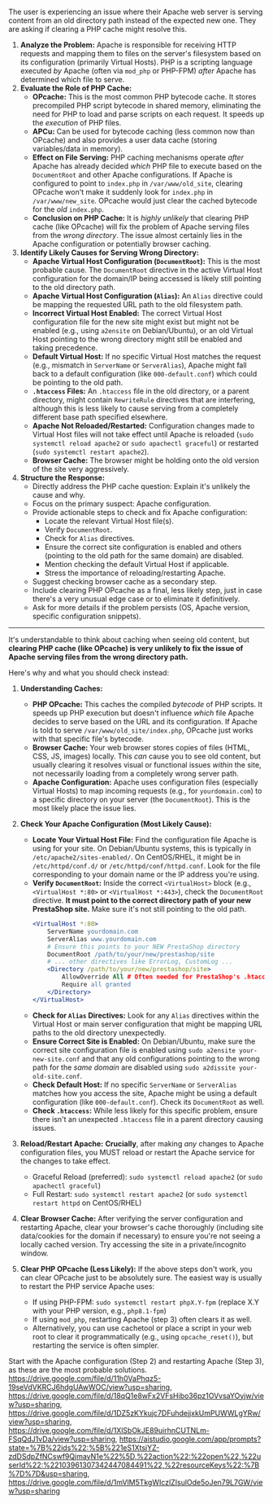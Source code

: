 The user is experiencing an issue where their Apache web server is serving content from an old directory path instead of the expected new one. They are asking if clearing a PHP cache might resolve this.

1.  **Analyze the Problem:** Apache is responsible for receiving HTTP requests and mapping them to files on the server's filesystem based on its configuration (primarily Virtual Hosts). PHP is a scripting language executed *by* Apache (often via `mod_php` or PHP-FPM) *after* Apache has determined which file to serve.
2.  **Evaluate the Role of PHP Cache:**
    *   **OPcache:** This is the most common PHP bytecode cache. It stores precompiled PHP script bytecode in shared memory, eliminating the need for PHP to load and parse scripts on each request. It speeds up the *execution* of PHP files.
    *   **APCu:** Can be used for bytecode caching (less common now than OPcache) and also provides a user data cache (storing variables/data in memory).
    *   **Effect on File Serving:** PHP caching mechanisms operate *after* Apache has already decided *which* PHP file to execute based on the `DocumentRoot` and other Apache configurations. If Apache is configured to point to `index.php` in `/var/www/old_site`, clearing OPcache won't make it suddenly look for `index.php` in `/var/www/new_site`. OPcache would just clear the cached bytecode for the *old* `index.php`.
    *   **Conclusion on PHP Cache:** It is *highly unlikely* that clearing PHP cache (like OPcache) will fix the problem of Apache serving files from the *wrong directory*. The issue almost certainly lies in the Apache configuration or potentially browser caching.
3.  **Identify Likely Causes for Serving Wrong Directory:**
    *   **Apache Virtual Host Configuration (`DocumentRoot`):** This is the most probable cause. The `DocumentRoot` directive in the active Virtual Host configuration for the domain/IP being accessed is likely still pointing to the old directory path.
    *   **Apache Virtual Host Configuration (`Alias`):** An `Alias` directive could be mapping the requested URL path to the old filesystem path.
    *   **Incorrect Virtual Host Enabled:** The correct Virtual Host configuration file for the new site might exist but might not be enabled (e.g., using `a2ensite` on Debian/Ubuntu), or an old Virtual Host pointing to the wrong directory might still be enabled and taking precedence.
    *   **Default Virtual Host:** If no specific Virtual Host matches the request (e.g., mismatch in `ServerName` or `ServerAlias`), Apache might fall back to a default configuration (like `000-default.conf`) which could be pointing to the old path.
    *   **`.htaccess` Files:** An `.htaccess` file in the old directory, or a parent directory, might contain `RewriteRule` directives that are interfering, although this is less likely to cause serving from a completely different base path specified elsewhere.
    *   **Apache Not Reloaded/Restarted:** Configuration changes made to Virtual Host files will not take effect until Apache is reloaded (`sudo systemctl reload apache2` or `sudo apachectl graceful`) or restarted (`sudo systemctl restart apache2`).
    *   **Browser Cache:** The browser might be holding onto the old version of the site very aggressively.
4.  **Structure the Response:**
    *   Directly address the PHP cache question: Explain it's unlikely the cause and why.
    *   Focus on the primary suspect: Apache configuration.
    *   Provide actionable steps to check and fix Apache configuration:
        *   Locate the relevant Virtual Host file(s).
        *   Verify `DocumentRoot`.
        *   Check for `Alias` directives.
        *   Ensure the correct site configuration is enabled and others (pointing to the old path for the same domain) are disabled.
        *   Mention checking the default Virtual Host if applicable.
        *   Stress the importance of reloading/restarting Apache.
    *   Suggest checking browser cache as a secondary step.
    *   Include clearing PHP OPcache as a final, less likely step, just in case there's a very unusual edge case or to eliminate it definitively.
    *   Ask for more details if the problem persists (OS, Apache version, specific configuration snippets).

---
It's understandable to think about caching when seeing old content, but **clearing PHP cache (like OPcache) is very unlikely to fix the issue of Apache serving files from the wrong directory path.**

Here's why and what you should check instead:

1.  **Understanding Caches:**
    *   **PHP OPcache:** This caches the compiled *bytecode* of PHP scripts. It speeds up PHP execution but doesn't influence *which* file Apache decides to serve based on the URL and its configuration. If Apache is told to serve `/var/www/old_site/index.php`, OPcache just works with that specific file's bytecode.
    *   **Browser Cache:** Your web browser stores copies of files (HTML, CSS, JS, images) locally. This *can* cause you to see old content, but usually clearing it resolves visual or functional issues *within* the site, not necessarily loading from a completely wrong server path.
    *   **Apache Configuration:** Apache uses configuration files (especially Virtual Hosts) to map incoming requests (e.g., for `yourdomain.com`) to a specific directory on your server (the `DocumentRoot`). This is the most likely place the issue lies.

2.  **Check Your Apache Configuration (Most Likely Cause):**
    *   **Locate Your Virtual Host File:** Find the configuration file Apache is using for your site. On Debian/Ubuntu systems, this is typically in `/etc/apache2/sites-enabled/`. On CentOS/RHEL, it might be in `/etc/httpd/conf.d/` or `/etc/httpd/conf/httpd.conf`. Look for the file corresponding to your domain name or the IP address you're using.
    *   **Verify `DocumentRoot`:** Inside the correct `<VirtualHost>` block (e.g., `<VirtualHost *:80>` or `<VirtualHost *:443>`), check the `DocumentRoot` directive. **It must point to the correct directory path of your new PrestaShop site.** Make sure it's not still pointing to the old path.
        ```apache
        <VirtualHost *:80>
            ServerName yourdomain.com
            ServerAlias www.yourdomain.com
            # Ensure this points to your NEW PrestaShop directory
            DocumentRoot /path/to/your/new/prestashop/site
            # ... other directives like ErrorLog, CustomLog ...
            <Directory /path/to/your/new/prestashop/site>
                AllowOverride All # Often needed for PrestaShop's .htaccess
                Require all granted
            </Directory>
        </VirtualHost>
        ```
    *   **Check for `Alias` Directives:** Look for any `Alias` directives within the Virtual Host or main server configuration that might be mapping URL paths to the old directory unexpectedly.
    *   **Ensure Correct Site is Enabled:** On Debian/Ubuntu, make sure the correct site configuration file is enabled using `sudo a2ensite your-new-site.conf` and that any old configurations pointing to the wrong path for the *same domain* are disabled using `sudo a2dissite your-old-site.conf`.
    *   **Check Default Host:** If no specific `ServerName` or `ServerAlias` matches how you access the site, Apache might be using a default configuration (like `000-default.conf`). Check its `DocumentRoot` as well.
    *   **Check `.htaccess`:** While less likely for this specific problem, ensure there isn't an unexpected `.htaccess` file in a parent directory causing issues.

3.  **Reload/Restart Apache:** **Crucially**, after making *any* changes to Apache configuration files, you MUST reload or restart the Apache service for the changes to take effect.
    *   Graceful Reload (preferred): `sudo systemctl reload apache2` (or `sudo apachectl graceful`)
    *   Full Restart: `sudo systemctl restart apache2` (or `sudo systemctl restart httpd` on CentOS/RHEL)

4.  **Clear Browser Cache:** After verifying the server configuration and restarting Apache, clear your browser's cache thoroughly (including site data/cookies for the domain if necessary) to ensure you're not seeing a locally cached version. Try accessing the site in a private/incognito window.

5.  **Clear PHP OPcache (Less Likely):** If the above steps don't work, you can clear OPcache just to be absolutely sure. The easiest way is usually to restart the PHP service Apache uses:
    *   If using PHP-FPM: `sudo systemctl restart phpX.Y-fpm` (replace X.Y with your PHP version, e.g., `php8.1-fpm`)
    *   If using `mod_php`, restarting Apache (step 3) often clears it as well.
    *   Alternatively, you can use cachetool or place a script in your web root to clear it programmatically (e.g., using `opcache_reset()`), but restarting the service is often simpler.

Start with the Apache configuration (Step 2) and restarting Apache (Step 3), as these are the most probable solutions.  
https://drive.google.com/file/d/11h0VaPhqz5-19seVdVKRCJ6hdgUAwWOC/view?usp=sharing, https://drive.google.com/file/d/18qQ1e8wFx2VFsHibo36pz1OVvsaYOyjw/view?usp=sharing, https://drive.google.com/file/d/1DZ5zKYkujc7DFuhdejjxkUmPUWWLgYRw/view?usp=sharing, https://drive.google.com/file/d/1XlSbOkJE89uirhnCUTNLm-FSqQdJ1vDa/view?usp=sharing, https://aistudio.google.com/app/prompts?state=%7B%22ids%22:%5B%221eS1XtsjYZ-zdDSdpZfNCswf9QjmayN1e%22%5D,%22action%22:%22open%22,%22userId%22:%22103961307342447084491%22,%22resourceKeys%22:%7B%7D%7D&usp=sharing, https://drive.google.com/file/d/1mVlM5TkgWIczlZIsulOde5oJen79L7GW/view?usp=sharing
